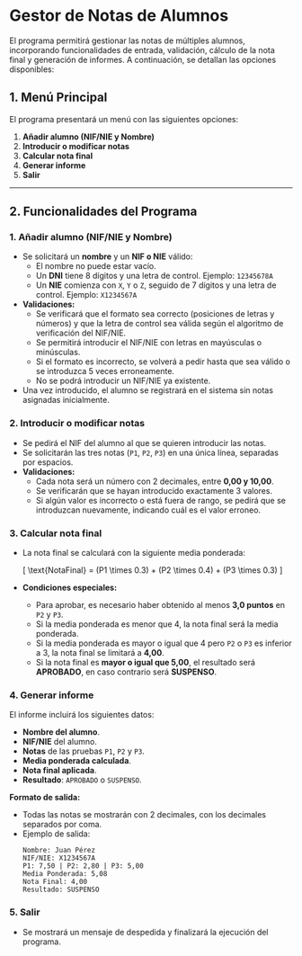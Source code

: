 # Gestor de Notas de Alumnos

El programa permitirá gestionar las notas de múltiples alumnos, incorporando funcionalidades de entrada, validación, cálculo de la nota final y generación de informes. A continuación, se detallan las opciones disponibles:

## 1. Menú Principal

El programa presentará un menú con las siguientes opciones:

1. **Añadir alumno (NIF/NIE y Nombre)**
2. **Introducir o modificar notas**
3. **Calcular nota final**
4. **Generar informe**
5. **Salir**

---

## 2. Funcionalidades del Programa

### 1. Añadir alumno (NIF/NIE y Nombre)

- Se solicitará un **nombre** y un **NIF o NIE** válido:
  - El nombre no puede estar vacío.
  - Un **DNI** tiene 8 dígitos y una letra de control. Ejemplo: `12345678A`
  - Un **NIE** comienza con `X`, `Y` o `Z`, seguido de 7 dígitos y una letra de control. Ejemplo: `X1234567A`
- **Validaciones:**
  - Se verificará que el formato sea correcto (posiciones de letras y números) y que la letra de control sea válida según el algoritmo de verificación del NIF/NIE.
  - Se permitirá introducir el NIF/NIE con letras en mayúsculas o minúsculas.
  - Si el formato es incorrecto, se volverá a pedir hasta que sea válido o se introduzca 5 veces erroneamente.
  - No se podrá introducir un NIF/NIE ya existente.
- Una vez introducido, el alumno se registrará en el sistema sin notas asignadas inicialmente.

### 2. Introducir o modificar notas

- Se pedirá el NIF del alumno al que se quieren introducir las notas.
- Se solicitarán las tres notas (`P1`, `P2`, `P3`) en una única línea, separadas por espacios.
- **Validaciones:**
  - Cada nota será un número con 2 decimales, entre **0,00 y 10,00**.
  - Se verificarán que se hayan introducido exactamente 3 valores.
  - Si algún valor es incorrecto o está fuera de rango, se pedirá que se introduzcan nuevamente, indicando cuál es el valor erroneo.

### 3. Calcular nota final

- La nota final se calculará con la siguiente media ponderada:

  \[
  \text{NotaFinal} = (P1 \times 0.3) + (P2 \times 0.4) + (P3 \times 0.3)
  \]

- **Condiciones especiales:**

  - Para aprobar, es necesario haber obtenido al menos **3,0 puntos** en `P2` y `P3`.
  - Si la media ponderada es menor que 4, la nota final será la media ponderada.
  - Si la media ponderada es mayor o igual que 4 pero `P2` o `P3` es inferior a 3, la nota final se limitará a **4,00**.
  - Si la nota final es **mayor o igual que 5,00**, el resultado será **APROBADO**, en caso contrario será **SUSPENSO**.

### 4. Generar informe

El informe incluirá los siguientes datos:

- **Nombre del alumno**.
- **NIF/NIE** del alumno.
- **Notas** de las pruebas `P1`, `P2` y `P3`.
- **Media ponderada calculada**.
- **Nota final aplicada**.
- **Resultado**: `APROBADO` o `SUSPENSO`.

**Formato de salida:**

- Todas las notas se mostrarán con 2 decimales, con los decimales separados por coma.
- Ejemplo de salida:
  ```
  Nombre: Juan Pérez
  NIF/NIE: X1234567A
  P1: 7,50 | P2: 2,80 | P3: 5,00
  Media Ponderada: 5,08
  Nota Final: 4,00
  Resultado: SUSPENSO
  ```

### 5. Salir

- Se mostrará un mensaje de despedida y finalizará la ejecución del programa.
